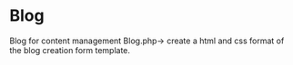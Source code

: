 # Blog
Blog for content management 
Blog.php-> create a html and css format of the blog creation form template.
